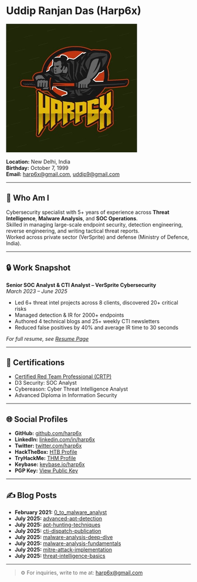 # Uddip Ranjan Das (Harp6x)

![Profile Picture](assets/images/harp6.jpeg)

**Location:** New Delhi, India  
**Birthday:** October 7, 1999  
**Email:** [harp6x@gmail.com](mailto:harp6x@gmail.com), [uddip9@gmail.com](mailto:uddip9@gmail.com)

---

## 💼 Who Am I

Cybersecurity specialist with 5+ years of experience across **Threat Intelligence**, **Malware Analysis**, and **SOC Operations**.  
Skilled in managing large-scale endpoint security, detection engineering, reverse engineering, and writing tactical threat reports.  
Worked across private sector (VerSprite) and defense (Ministry of Defence, India).

---

## 🔒 Work Snapshot

**Senior SOC Analyst & CTI Analyst – VerSprite Cybersecurity**  
_March 2023 – June 2025_  
- Led 6+ threat intel projects across 8 clients, discovered 20+ critical risks  
- Managed detection & IR for 2000+ endpoints  
- Authored 4 technical blogs and 25+ weekly CTI newsletters  
- Reduced false positives by 40% and average IR time to 30 seconds


_For full resume, see [Resume Page](resume.html)_

---

## 📜 Certifications

- [Certified Red Team Professional (CRTP)](https://www.credential.net/f86a21bc-8852-4c4f-a6d8-d2b32f1c995a)
- D3 Security: SOC Analyst
- Cybereason: Cyber Threat Intelligence Analyst
- Advanced Diploma in Information Security

---

## 🌐 Social Profiles

- **GitHub:** [github.com/harp6x](https://github.com/harp6x)  
- **LinkedIn:** [linkedin.com/in/harp6x](https://www.linkedin.com/in/harp6x)  
- **Twitter:** [twitter.com/harp6x](https://twitter.com/harp6x)  
- **HackTheBox:** [HTB Profile](https://app.hackthebox.com/users/349193)  
- **TryHackMe:** [THM Profile](https://tryhackme.com/p/Harp6x)  
- **Keybase:** [keybase.io/harp6x](https://keybase.io/harp6x)  
- **PGP Key:** [View Public Key](https://raw.githubusercontent.com/harp6x/harp6x.github.io/master/harp6x%20PGP%20Public%20Key.asc)

---

## ✍️ Blog Posts

- **February 2021:** [0_to_malware_analyst](posts/0_to_malware_analyst.md)
- **July 2025:** [advanced-apt-detection](posts/advanced-apt-detection.md)
- **July 2025:** [apt-hunting-techniques](posts/apt-hunting-techniques.md)
- **July 2025:** [cti-dispatch-publication](posts/cti-dispatch-publication.md)
- **July 2025:** [malware-analysis-deep-dive](posts/malware-analysis-deep-dive.md)
- **July 2025:** [malware-analysis-fundamentals](posts/malware-analysis-fundamentals.md)
- **July 2025:** [mitre-attack-implementation](posts/mitre-attack-implementation.md)
- **July 2025:** [threat-intelligence-basics](posts/threat-intelligence-basics.md)

---

> ⚙️ For inquiries, write to me at: [harp6x@gmail.com](mailto:harp6x@gmail.com)
